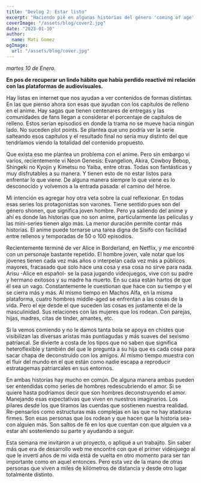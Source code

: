 ```yaml
---
title: "Devlog 2: Estar listo"
excerpt: "Haciendo pié en algunas historias del género 'coming of age' podemos pensar acerca de tirarse a la pileta en el momento menos indicado sin importar los posibles resultados."
coverImage: "/assets/blog/cover2.jpg"
date: "2023-01-10"
author:
  name: Mati Gomez
ogImage:
  url: "/assets/blog/cover.jpg"
---
```


*martes 10 de Enero.*

**En pos de recuperar un lindo hábito que había perdido reactivé mi relación con las plataformas de audiovisuales.**

Hay listas en internet que nos ayudan a ver contenidos de formas distintas. En las que pienso ahora son esas que ayudan con los capítulos de relleno en el anime. Hay sagas que tienen centenares de entregas y las comunidades de fans llegan a considerar el porcentaje de capítulos de relleno. Estos serían episodios en donde la trama no se mueve hacia ningún lado. No suceden plot points. Se plantea que uno podría ver la serie salteando esos capítulos y el resultado final no sería muy distinto del que tendríamos viendo la totalidad del contenido propuesto. 

Que exista eso me plantea un problema con el anime. Pero sin embargo vi varios, recientemente vi Neon Genesis: Evangelion, Akira, Cowboy Bebop, Shingeki no Kyojin y Kimetsu no Yaiba, entre otras. Todas son fantásticas y muy disfrutables a su manera. Y tienen esto de no estar listos para enfrentar lo que viene. De alguna manera siempre lo que viene es lo desconocido y volvemos a la entrada pasada: el camino del héroe. 

Mi intención es agregar hoy otra veta sobre la cual reflexionar. En todas esas series los protagonistas son varones. Tiene sentido pues son del género shonen, que significa joven hombre. Pero ya saliendo del anime y ahí es donde las historias que no son anime, particularmente las películas y las mini-series tienen algo más. La menor duración permite contar más historias. El anime puede tornarse una tarea digna de Sísifo con facilidad entre rellenos y temporadas de 50 o 100 episodios.

Recientemente terminé de ver Alice in Borderland, en Netflix, y me encontré con un personaje bastante repetido. El hombre joven, vale notar que los jóvenes tienen cada vez más años o interpelan cada vez más a públicos mayores, fracasado que solo hace una cosa y esa cosa no sirve para nada. Arisu -Alice en español- se la pasa jugando videojuegos, vive con su padre y hermano exitosos y su madre ha muerto. En su casa están hartos de que él sea un vago. Constantemente le cuestionan que hace con su tiempo y el se cierra más y más. Al mismo tiempo en Machos Alfa, en la misma plataforma, cuatro hombres middle-aged se enfrentan a las cosas de la vida. Pero el eje desde el que suceden las cosas es justamente el de la masculinidad. Sus relaciones con las mujeres que los rodean. Con parejas, hijas, madres, citas de tinder, amantes, etc.

Si la vemos comiendo y no le damos tanta bola se apoya en chistes que visibilizan las diversas aristas más puntiagudas y más suaves del sexismo patriarcal. Se divierte a costa de los tipos que no saben que significa heteroflexible y también del que le pregunta a su hija que es cada cosa para sacar chapa de deconstruido con los amigos. Al mismo tiempo muestra con el fluir del mundo en el que están como nadie escapa a reproducir estratagemas patriarcales en sus entornos.

En ambas historias hay mucho en común. De alguna manera ambas pueden ser entendidas como series de hombres redescubriendo el amor. Si se quiere hasta podríamos decir que son hombres deconstruyendo el amor. Manejando esas expectativas que viven en nuestros imaginarios. Los pilares desde los que tiramos las cuerdas que sostienen nuestra realidad. Re-pensarlos como estructuras más complejas en las que no hay ataduras firmes. Son esas personas que los rodean y que hacen que la historia sea-con alguien más. Son saltos de fé en los que cuentan con que alguien va a estar ahí sosteniendo su parte y ayudando a seguir. 

Esta semana me invitaron a un proyecto, o apliqué a un trabajito. Sin saber más que era de desarrollo web me encontré con que el primer videojuego al que le invertí años de mi vida está de vuelta en otro momento para ser tan importante como en aquel entonces. Pero esta vez de la mano de otras personas que viven a miles de kilómetros de distancia y desde otro lugar totalmente distinto. 
